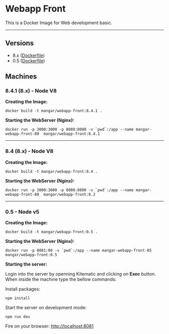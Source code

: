 # Webapp Front

This is a Docker Image for Web development basic.

--- 

## Versions

- 8.x ([Dockerfile](https://github.com/mangar/docker))
- 0.5 ([Dockerfile](https://github.com/mangar/docker))


## Machines


### 8.4.1 (8.x) - Node V8


__Creating the Image:__
```
docker build -t mangar/webapp-front:8.4.1 .
```

__Starting the WebServer (Nginx):__
```
docker run -p 3000:3000 -p 8080:8080 -v `pwd`:/app --name mangar-webapp-front-80  mangar/webapp-front:8.4.1
```



---








### 8.4 (8.x) - Node V8


__Creating the Image:__
```
docker build -t mangar/webapp-front:8.4 .
```

__Starting the WebServer (Nginx):__
```
docker run -p 3000:3000 -p 8080:8080 -v `pwd`:/app --name mangar-webapp-front-80  mangar/webapp-front:8.2
```



---




### 0.5 - Node v5


__Creating the Image:__
```
docker build -t mangar/webapp-front:0.5 .
```

__Starting the WebServer (Nginx):__
```
docker run -p 8081:80 -v `pwd`:/app --name mangar-webapp-front-05  mangar/webapp-front:0.5
```


__Starting the server:__

Login into the server by openning Kitematic and clicking on __Exec__ button.
When inside the machine type the bellow commands:



Install packages:
```
npm install
```



Start the server on development mode:
```
npm run dev
```











Fire on your browser: <http://localhost:8081>



